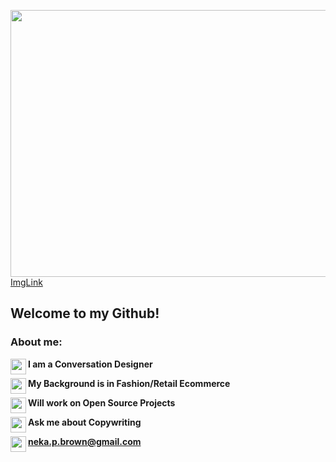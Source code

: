 <img align="center" width="940" height="427" src="https://hips.hearstapps.com/hmg-prod.s3.amazonaws.com/images/nyfw-fw20sketches-1580848630.jpg?crop=1.00xw:1.00xh;0,0&resize=980:*"> [ImgLink](https://www.elle.com/runway/g30767047/nyfw-fall-winter-2020-collections-inspiration/)
<!--<img align="right" width="640" height="427" src="https://cdn.pixabay.com/photo/2020/05/21/11/13/shopping-5200288_960_720.jpg">-->

## Welcome to my Github!

<!--**NekaB/NekaB** is a ✨ _special_ ✨ repository because its `README.md` (this file) appears on your GitHub profile.-->

### About me:

 <img align="left" width="25" height="25" src="https://emoji.gg/assets/emoji/1078-dripheart.gif">**I am a Conversation Designer**

 <img align="left" width="25" height="25" src="https://emoji.gg/assets/emoji/1078-dripheart.gif">**My Background is in Fashion/Retail Ecommerce**

 <img align="left" width="25" height="25" src="https://emoji.gg/assets/emoji/1078-dripheart.gif">**Will work on Open Source Projects**

 <img align="left" width="25" height="25" src="https://emoji.gg/assets/emoji/1078-dripheart.gif">**Ask me about Copywriting**

 <img align="left" width="25" height="25" src="https://emoji.gg/assets/emoji/1078-dripheart.gif">**neka.p.brown@gmail.com** 
